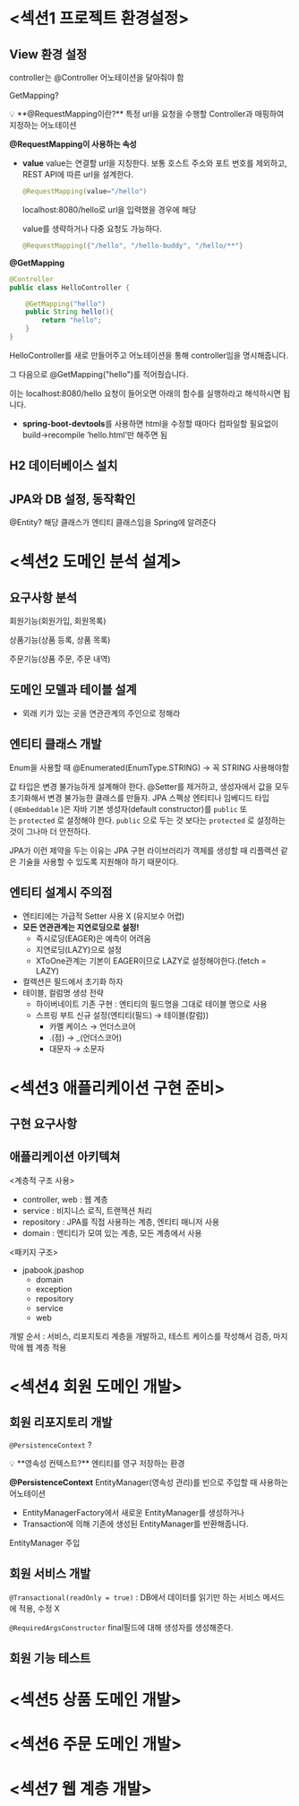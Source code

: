 # <섹션1 프로젝트 환경설정>

  ## View 환경 설정

  controller는 @Controller 어노테이션을 달아줘야 함

  GetMapping?
<aside>
💡 **@RequestMapping이란?**
특정 url을 요청을 수행할 Controller과 매핑하여 지정하는 어노테이션

**@RequestMapping이 사용하는 속성**

- **value**
  value는 연결할 url을 지칭한다. 보통 호스트 주소와 포트 번호를 제외하고, REST API에 따른 url을 설계한다.

    ```java
    @RequestMapping(value="/hello")
    ```

  localhost:8080/hello로 url을 입력했을 경우에 해당

  value를 생략하거나 다중 요청도 가능하다.

    ```java
    @RequestMapping({"/hello", "/hello-buddy", "/hello/**"}
    ```


**@GetMapping**

```java
@Controller
public class HelloController {

    @GetMapping("hello")
    public String hello(){
        return "hello";
    }
}
```

HelloController를 새로 만들어주고 어노테이션을 통해 controller임을 명시해줍니다.

그 다음으로 @GetMapping("hello")를 적어줬습니다.

이는 localhost:8080/hello 요청이 들어오면 아래의 함수를 실행하라고 해석하시면 됩니다.

</aside>

  - **spring-boot-devtools**를 사용하면 html을 수정할 때마다 컴파일할 필요없이 build→recompile ‘hello.html’만 해주면 됨

  ## H2 데이터베이스 설치

  ## JPA와 DB 설정, 동작확인

  @Entity?
  해당 클래스가 엔티티 클래스임을 Spring에 알려준다

# <섹션2 도메인 분석 설계>

## 요구사항 분석

회원기능(회원가입, 회원목록)

상품기능(상품 등록, 상품 목록)

주문기능(상품 주문, 주문 내역)

## 도메인 모델과 테이블 설계

- 외래 키가 있는 곳을 연관관계의 주인으로 정해라

## 엔티티 클래스 개발

Enum을 사용할 때 @Enumerated(EnumType.STRING) → 꼭 STRING 사용해야함

값 타입은 변경 불가능하게 설계해야 한다. @Setter를 제거하고, 생성자에서 값을 모두 초기화해서 변경 불가능한 클래스를 만들자. JPA 스펙상 엔티티나 임베디드 타입( `@Embeddable` )은 자바 기본 생성자(default constructor)를 `public` 또는 `protected` 로 설정해야 한다. `public` 으로 두는 것 보다는 `protected` 로 설정하는 것이 그나마 더 안전하다.

JPA가 이런 제약을 두는 이유는 JPA 구현 라이브러리가 객체를 생성할 때 리플랙션 같은 기술을 사용할 수 있도록 지원해야 하기 때문이다.

## 엔티티 설계시 주의점

- 엔티티에는 가급적 Setter 사용 X (유지보수 어렵)
- **모든 연관관계는 지연로딩으로 설정!**
    - 즉시로딩(EAGER)은 예측이 어려움
    - 지연로딩(LAZY)으로 설정
    - XToOne관계는 기본이 EAGER이므로 LAZY로 설정해야한다.(fetch = LAZY)
- 컬렉션은 필드에서 초기화 하자
- 테이블, 컬럼명 생성 전략
    - 하이버네이트 기존 구현 : 엔티티의 필드명을 그대로 테이블 명으로 사용
    - 스프링 부트 신규 설정(엔티티(필드) → 테이블(칼럼))
        - 카멜 케이스 → 언더스코어
        - .(점) → _(언더스코어)
        - 대문자 → 소문자

# <섹션3 애플리케이션 구현 준비>

  ## 구현 요구사항

  ## 애플리케이션 아키텍쳐
<계층적 구조 사용>

- controller, web : 웹 계층
- service : 비지니스 로직, 트랜젝션 처리
- repository : JPA를 직접 사용하는 계층, 엔티티 매니저 사용
- domain : 엔티티가 모여 있는 계층, 모든 계층에서 사용

<패키지 구조>

- jpabook.jpashop
    - domain
    - exception
    - repository
    - service
    - web


개발 순서 : 서비스, 리포지토리 계층을 개발하고, 테스트 케이스를 작성해서 검증, 마지막에 웹 계층 적용

# <섹션4 회원 도메인 개발>
## 회원 리포지토리 개발

`@PersistenceContext` ?

<aside>
💡 **영속성 컨텍스트?**
엔티티를 영구 저장하는 환경

**@PersistenceContext**
EntityManager(영속성 관리)를 빈으로 주입할 때 사용하는 어노테이션

- EntityManagerFactory에서 새로운 EntityManager를 생성하거나
- Transaction에 의해 기존에 생성된 EntityManager를 반환해줍니다.
</aside>

EntityManager 주입

## 회원 서비스 개발

`@Transactional(readOnly = true)`  : DB에서 데이터를 읽기만 하는 서비스 메서드에 적용, 수정 X

`@RequiredArgsConstructor`  final필드에 대해 생성자를 생성해준다.

## 회원 기능 테스트
# <섹션5 상품 도메인 개발>

# <섹션6 주문 도메인 개발>
# <섹션7 웹 계층 개발>
